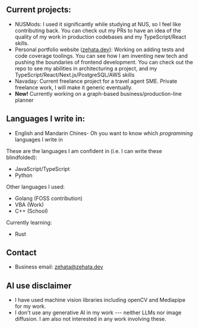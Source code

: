 ## Current projects:
- NUSMods: I used it significantly while studying at NUS, so I feel like contributing back. You can check out my PRs to have an idea of the quality of my work in production codebases and my TypeScript/React skills.
- Personal portfolio website ([zehata.dev](https://zehata.dev)): Working on adding tests and code coverage toolings. You can see how I am inventing new tech and pushing the boundaries of frontend development. You can check out the repo to see my abilities in architecturing a project, and my TypeScript/React/Next.js/PostgreSQL/AWS skills
- Navaday: Current freelance project for a travel agent SME. Private freelance work, I will make it generic eventually.
- **New!** Currently working on a graph-based business/production-line planner

## Languages I write in:
- English and Mandarin Chines- Oh you want to know which _programming_ languages I write in

These are the languages I am confident in (i.e. I can write these blindfolded):
- JavaScript/TypeScript
- Python

Other languages I used:
- Golang (FOSS contribution)
- VBA (Work)
- C++ (School)

Currently learning:
- Rust

## Contact
- Business email: zehata@zehata.dev

## AI use disclaimer
- I have used machine vision libraries including openCV and Mediapipe for my work.
- I don't use any generative AI in my work --- neither LLMs nor image diffusion. I am also not interested in any work involving these.
